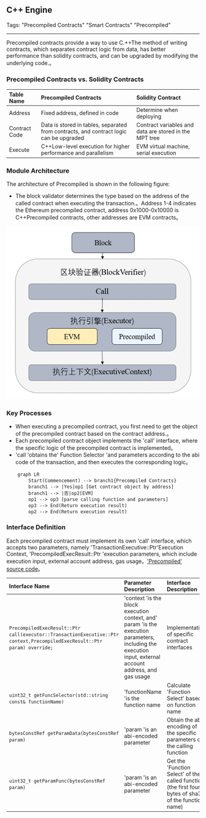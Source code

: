## C++ Engine

Tags: "Precompiled Contracts" "Smart Contracts" "Precompiled"

----

Precompiled contracts provide a way to use C.++The method of writing contracts, which separates contract logic from data, has better performance than solidity contracts, and can be upgraded by modifying the underlying code.。

### Precompiled Contracts vs. Solidity Contracts

| Table Name| Precompiled Contracts| Solidity Contract|
|:---------|:-------------------------------------------|:----------------------------|
| Address| Fixed address, defined in code| Determine when deploying|
| Contract Code| Data is stored in tables, separated from contracts, and contract logic can be upgraded| Contract variables and data are stored in the MPT tree|
| Execute| C++Low-level execution for higher performance and parallelism| EVM virtual machine, serial execution|

### Module Architecture

The architecture of Precompiled is shown in the following figure:
- The block validator determines the type based on the address of the called contract when executing the transaction.。Address 1-4 indicates the Ethereum precompiled contract, address 0x1000-0x10000 is C++Precompiled contracts, other addresses are EVM contracts。

![](../../../images/precompiled/architecture.png)

### Key Processes
- When executing a precompiled contract, you first need to get the object of the precompiled contract based on the contract address.。
- Each precompiled contract object implements the 'call' interface, where the specific logic of the precompiled contract is implemented。
- 'call 'obtains the' Function Selector 'and parameters according to the abi code of the transaction, and then executes the corresponding logic。

```mermaid
    graph LR
        Start(Commencement) --> branch1{Precompiled Contracts}
        branch1 --> |Yes|op1 [Get contract object by address]
        branch1 --> |否|op2[EVM]
        op1 --> op3 [parse calling function and parameters]
        op3 --> End(Return execution result)
        op2 --> End(Return execution result)
```

### Interface Definition

Each precompiled contract must implement its own 'call' interface, which accepts two parameters, namely 'TransactionExecutive::Ptr'Execution Context, 'PrecompiledExecResult::Ptr 'execution parameters, which include execution input, external account address, gas usage。['Precompiled' source code](https://github.com/FISCO-BCOS/FISCO-BCOS/blob/76da8909d5/bcos-executor/src/vm/Precompiled.h)。

| Interface Name| Parameter Description| Interface Description|
|:--------------------------------------------------------------------------------------------------------------------------|:--------------------------------------------------------------------------------------|:------------------------------------------------------------------|
| `PrecompiledExecResult::Ptr call(executor::TransactionExecutive::Ptr context,PrecompiledExecResult::Ptr param) override;` | 'context 'is the block execution context, and' param 'is the execution parameters, including the execution input, external account address, and gas usage| Implementation of specific contract interfaces|
| `uint32_t getFuncSelector(std::string const& functionName)`                                                               | 'functionName 'is the function name| Calculate 'Function Select' based on function name|
| `bytesConstRef getParamData(bytesConstRef param)`                                                                         | 'param 'is an abi-encoded parameter| Obtain the abi encoding of the specific parameters of the calling function|
| `uint32_t getParamFunc(bytesConstRef param)`                                                                              | 'param 'is an abi-encoded parameter| Get the 'Function Select' of the called function (the first four bytes of sha3 of the function name)|

